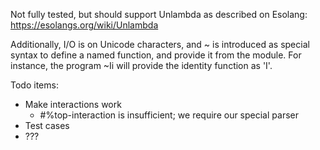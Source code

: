 Not fully tested, but should support Unlambda as described on Esolang:
https://esolangs.org/wiki/Unlambda

Additionally, I/O is on Unicode characters, and ~ is introduced as special
syntax to define a named function, and provide it from the module. For
instance, the program ~Ii will provide the identity function as 'I'.

Todo items:
* Make interactions work
  * #%top-interaction is insufficient; we require our special parser
* Test cases
* ???
